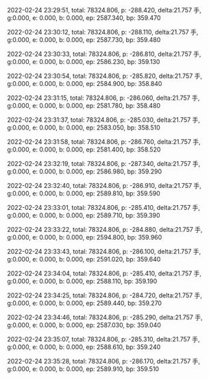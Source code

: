 2022-02-24 23:29:51, total: 78324.806, p: -288.420, delta:21.757 手, g:0.000, e: 0.000, b: 0.000, ep: 2587.340, bp: 359.470

2022-02-24 23:30:12, total: 78324.806, p: -288.110, delta:21.757 手, g:0.000, e: 0.000, b: 0.000, ep: 2587.730, bp: 359.480

2022-02-24 23:30:33, total: 78324.806, p: -286.810, delta:21.757 手, g:0.000, e: 0.000, b: 0.000, ep: 2586.230, bp: 359.130

2022-02-24 23:30:54, total: 78324.806, p: -285.820, delta:21.757 手, g:0.000, e: 0.000, b: 0.000, ep: 2584.900, bp: 358.840

2022-02-24 23:31:15, total: 78324.806, p: -286.060, delta:21.757 手, g:0.000, e: 0.000, b: 0.000, ep: 2581.780, bp: 358.480

2022-02-24 23:31:37, total: 78324.806, p: -285.030, delta:21.757 手, g:0.000, e: 0.000, b: 0.000, ep: 2583.050, bp: 358.510

2022-02-24 23:31:58, total: 78324.806, p: -286.760, delta:21.757 手, g:0.000, e: 0.000, b: 0.000, ep: 2581.400, bp: 358.520

2022-02-24 23:32:19, total: 78324.806, p: -287.340, delta:21.757 手, g:0.000, e: 0.000, b: 0.000, ep: 2586.980, bp: 359.290

2022-02-24 23:32:40, total: 78324.806, p: -286.910, delta:21.757 手, g:0.000, e: 0.000, b: 0.000, ep: 2589.810, bp: 359.590

2022-02-24 23:33:01, total: 78324.806, p: -285.410, delta:21.757 手, g:0.000, e: 0.000, b: 0.000, ep: 2589.710, bp: 359.390

2022-02-24 23:33:22, total: 78324.806, p: -284.880, delta:21.757 手, g:0.000, e: 0.000, b: 0.000, ep: 2594.800, bp: 359.960

2022-02-24 23:33:43, total: 78324.806, p: -286.100, delta:21.757 手, g:0.000, e: 0.000, b: 0.000, ep: 2591.020, bp: 359.640

2022-02-24 23:34:04, total: 78324.806, p: -285.410, delta:21.757 手, g:0.000, e: 0.000, b: 0.000, ep: 2588.110, bp: 359.190

2022-02-24 23:34:25, total: 78324.806, p: -284.720, delta:21.757 手, g:0.000, e: 0.000, b: 0.000, ep: 2589.440, bp: 359.270

2022-02-24 23:34:46, total: 78324.806, p: -285.290, delta:21.757 手, g:0.000, e: 0.000, b: 0.000, ep: 2587.030, bp: 359.040

2022-02-24 23:35:07, total: 78324.806, p: -285.310, delta:21.757 手, g:0.000, e: 0.000, b: 0.000, ep: 2588.610, bp: 359.240

2022-02-24 23:35:28, total: 78324.806, p: -286.170, delta:21.757 手, g:0.000, e: 0.000, b: 0.000, ep: 2589.910, bp: 359.510